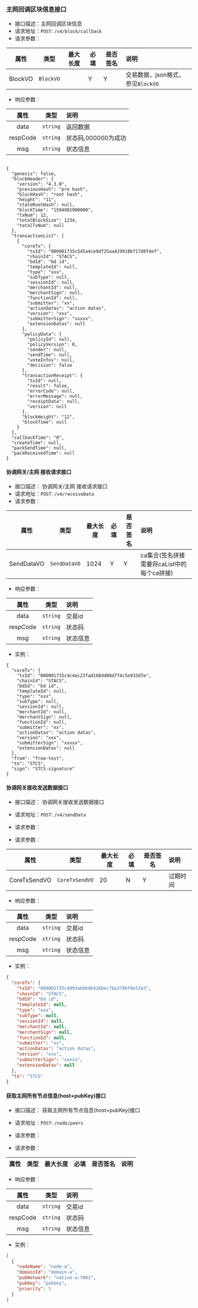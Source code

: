 # 

### 主网回调区块信息接口
- 接口描述：主网回调区块信息
- 请求地址：`POST`: `/v4/block/callback`
- 请求参数：

|    属性     | 类型                  | 最大长度 | 必填 | 是否签名 | 说明                          |
| :---------: | -------------------- | --------| ---- | -------- | :-------------------------------- |
| BlockVO      | `BlockVO`             |        | Y    | Y        | 交易数据，json格式，参见`BlockVO`|

- 响应参数：

|    属性      | 类型       |  说明        |
| :---------: | -------    | :---------- |
| data        |   `string` |     返回数据   |
| respCode    |   `string` |    状态码,000000为成功    |
| msg         |   `string` |    状态信息   |

```$xslt

{
  "genesis": false,
  "blockHeader": {
    "version": "4.3.0",
    "previousHash": "pre hash",
    "blockHash": "root hash",
    "height": "11",
    "stateRootHash": null,
    "blockTime": "1594981900000",
    "txNum": 12,
    "totalBlockSize": 1234,
    "totalTxNum": null
  },
  "transactionList": [
    {
      "coreTx": {
        "txId": "000001735c545a4ce9df25aa429918bf17d0f4ef",
        "chainId": "STACS",
        "bdId": "bd id",
        "templateId": null,
        "type": "xxx",
        "subType": null,
        "sessionId": null,
        "merchantId": null,
        "merchantSign": null,
        "functionId": null,
        "submitter": "xx",
        "actionDatas": "action datas",
        "version": "xxx",
        "submitterSign": "xxxxx",
        "extensionDatas": null
      },
      "policyData": {
        "policyId": null,
        "policyVersion": 0,
        "sender": null,
        "sendTime": null,
        "voteInfos": null,
        "decision": false
      },
      "transactionReceipt": {
        "txId": null,
        "result": false,
        "errorCode": null,
        "errorMessage": null,
        "receiptData": null,
        "version": null
      },
      "blockHeight": "12",
      "blockTime": null
    }
  ],
  "callbackTime": "0",
  "createTime": null,
  "packSendTime": null,
  "packReceivedTime": null
}

```

#### 协调网关/主网 接收请求接口
- 接口描述： 协调网关/主网 接收请求接口
- 请求地址：`POST`: `/v4/receiveData`
- 请求参数： 

|    属性     | 类型     | 最大长度 | 必填 | 是否签名 | 说明                          |
| :---------:   | -------- | -------- | ----  | -------- | :---------------------------- |
| SendDataVO        | `SendDataVO` |1024        | Y       | Y        | ca集合(签名拼接需要将caList中的每个ca拼接)                 |

- 响应参数：

|    属性      | 类型       |  说明        |
 | :---------: | -------    | :---------- |
 | data        |   `string` |   交易id     |
 | respCode    |   `string` |    状态码    |
 | msg         |   `string` |    状态信息   |

- 实例：

```$xslt
{
  "coreTx": {
    "txId": "000001735c4c4ec23fad168dd08d7f4c5e933d7e",
    "chainId": "STACS",
    "bdId": "bd id",
    "templateId": null,
    "type": "xxx",
    "subType": null,
    "sessionId": null,
    "merchantId": null,
    "merchantSign": null,
    "functionId": null,
    "submitter": "xx",
    "actionDatas": "action datas",
    "version": "xxx",
    "submitterSign": "xxxxx",
    "extensionDatas": null
  },
  "from": "from-test",
  "to": "STCS",
  "sign": "STCS-signature"
}
```

#### 协调网关接收发送数据接口
- 接口描述： 协调网关接收发送数据接口
- 请求地址：`POST`: `/v4/sendData`
- 请求参数： 

- 请求参数：

|    属性     | 类型     | 最大长度 | 必填 | 是否签名 | 说明                          |
| :---------: | -------- | -------- | ---- | -------- | :---------------------------- |
| CoreTxSendVO | `CoreTxSendVO`   | 20     | N    | Y        | 过期时间                      |


- 响应参数：

|    属性      | 类型       |  说明        |
| :---------: | -------    | :---------- |
| data        |   `string` |   交易id     |
| respCode    |   `string` |    状态码    |
| msg         |   `string` |    状态信息   |

- 实例：

```json tab="请求实例"
{
  "coreTx": {
    "txId": "000001735c4993abbbdb426bec7ba3796f0e53e3",
    "chainId": "STACS",
    "bdId": "bd id",
    "templateId": null,
    "type": "xxx",
    "subType": null,
    "sessionId": null,
    "merchantId": null,
    "merchantSign": null,
    "functionId": null,
    "submitter": "xx",
    "actionDatas": "action datas",
    "version": "xxx",
    "submitterSign": "xxxxx",
    "extensionDatas": null
  },
  "to": "STCS"
}
```


#### 获取主网所有节点信息(host+pubKey)接口
- 接口描述： 获取主网所有节点信息(host+pubKey)接口
- 请求地址：`POST`: `/node/peers`
- 请求参数： 

- 请求参数：

|    属性     | 类型     | 最大长度 | 必填 | 是否签名 | 说明                          |
| :---------: | -------- | -------- | ---- | -------- | :---------------------------- |


- 响应参数：

|    属性      | 类型       |  说明        |
| :---------: | -------    | :---------- |
| data        |   `string` |   交易id     |
| respCode    |   `string` |    状态码    |
| msg         |   `string` |    状态信息   |

- 实例：

```json tab="请求实例"
[
  {
    "nodeName": "node-a",
    "domainId": "domain-a",
    "pubNetwork": "native-a:7001",
    "pubKey": "pubkey",
    "priority": 5
  }
]
```